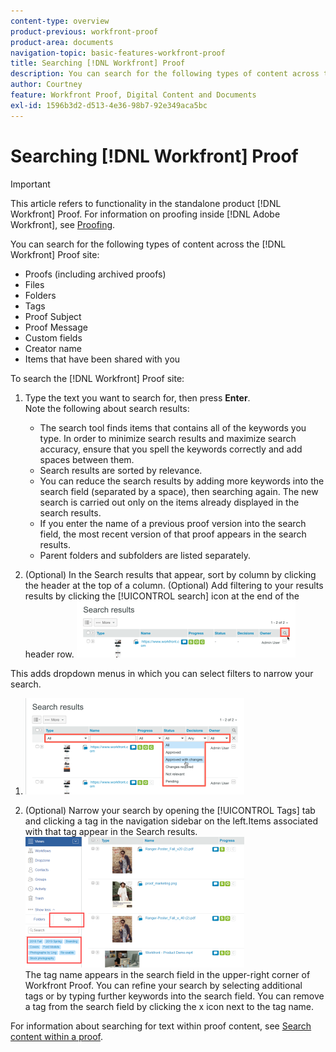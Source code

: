 ```yaml
---
content-type: overview
product-previous: workfront-proof
product-area: documents
navigation-topic: basic-features-workfront-proof
title: Searching [!DNL Workfront] Proof
description: You can search for the following types of content across the Workfront Proof site - EDIT ME.
author: Courtney
feature: Workfront Proof, Digital Content and Documents
exl-id: 1596b3d2-d513-4e36-98b7-92e349aca5bc
---
```

# Searching [!DNL Workfront] Proof

>[!IMPORTANT]
>
>This article refers to functionality in the standalone product [!DNL Workfront] Proof. For information on proofing inside [!DNL Adobe Workfront], see [Proofing](../../../review-and-approve-work/proofing/proofing.md).

You can search for the following types of content across the [!DNL Workfront] Proof site:

* Proofs (including archived proofs)
* Files
* Folders
* Tags
* Proof Subject
* Proof Message
* Custom fields
* Creator name
* Items that have been shared with you

To search the [!DNL Workfront] Proof site:

1. Type the text you want to search for, then press **Enter**.\
   Note the following about search results:

   * The search tool finds items that contains all of the keywords you type. In order to minimize search results and maximize search accuracy, ensure that you spell the keywords correctly and add spaces between them.
   * Search results are sorted by relevance.
   * You can reduce the search results by adding more keywords into the search field (separated by a space), then searching again. The new search is carried out only on the items already displayed in the search results.
   * If you enter the name of a previous proof version into the search field, the most recent version of that proof appears in the search results.
   * Parent folders and subfolders are listed separately.

1. (Optional) In the Search results that appear, sort by column by clicking the header at the top of a column. (Optional) Add filtering to your results results by clicking the [!UICONTROL search] icon at the end of the header row. ![Search_filter_in_Search_results.png](assets/search-filter-in-search-results-350x90.png)

This adds dropdown menus in which you can select filters to narrow your search.
1. ![Search_filter_boxes_appear_in_Search_results.png](assets/search-filter-boxes-appear-in-search-results-350x154.png)

1. (Optional) Narrow your search by opening the [!UICONTROL Tags] tab and clicking a tag in the navigation sidebar on the left.Items associated with that tag appear in the Search results.\
   ![Searching_by_tag.png](assets/searching-by-tag-350x209.png)\
   The tag name appears in the search field in the upper-right corner of Workfront Proof. You can refine your search by selecting additional tags&nbsp;or by typing further keywords into the search field.&nbsp;You can remove a tag from the search field by clicking the x icon next to the tag name.

For information about searching for text within proof content, see [Search content within a proof](../../../review-and-approve-work/proofing/reviewing-proofs-within-workfront/review-a-proof/search-in-a-proof.md).
